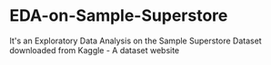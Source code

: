 # EDA-on-Sample-Superstore
It's an Exploratory Data Analysis on the Sample Superstore Dataset downloaded from Kaggle - A dataset website
